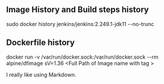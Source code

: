 ## Image History and Build steps history 

sudo docker history  jenkins/jenkins:2.249.1-jdk11 --no-trunc

## Dockerfile history 


 docker run -v /var/run/docker.sock:/var/run/docker.sock --rm alpine/dfimage sV=1.36   \<Full Path of Image name with tag \>


<p>I really like using Markdown.</p>
